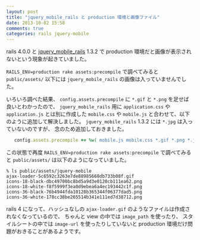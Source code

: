 ```yaml
---
layout: post
title: "jquery_mobile_rails と production 環境と画像ファイル"
date: 2013-10-02 15:58
comments: true
categories: rails jquery-mobile
---
```

rails 4.0.0
と
[jquery_mobile_rails](https://rubygems.org/gems/jquery_mobile_rails) 1.3.2
で production 環境だと画像が表示されないという現象が起きていました。

<!--more-->

`RAILS_ENV=production rake assets:precompile`
で調べてみると `public/assets/` 以下には
`jquery_mobile_rails` の画像は入っていませんでした。

いろいろ調べた結果、
`config.assets.precompile`
に
`*.gif`
と
`*.png`
を足せば良いとわかったので、
`jquery_mobile_rails`
用に
`application.css`
や
`application.js`
とは別に作成した
`mobile.css`
や
`mobile.js`
と合わせて、以下のように追加して解決しました。
`jquery_mobile_rails` 1.3.2
には
`*.jpg`
は入っていないのですが、
念のため追加しておきました。

```ruby config/environments/production.rb
   config.assets.precompile += %w( mobile.js mobile.css *.gif *.png *.jpg )
```

この状態で再度
`RAILS_ENV=production rake assets:precompile`
で調べてみると `public/assets/`
は以下のようになっていました。

```console
% ls public/assets/jquery-mobile
ajax-loader-5c6592c3263e7de88985668db733b08f.gif
icons-18-black-dbc49700bc8bd5a9d3e0120cb111ea62.png
icons-18-white-f8f5999f3ea0d9ebea6a4ec193442c1f.png
icons-36-black-76b4944fda10128b365344f06377dad5.png
icons-36-white-178cc38be265514b341e111ed7d38712.png
```

rails 4 になって、ハッシュなしの
`ajax-loader.gif`
のようなファイルは作成されなくなっているので、
ちゃんと view の中では
`image_path`
を使ったり、
スタイルシートの中では
`image-url`
を使ったりしていないと
production
環境だけ問題がおきることがあるようです。
